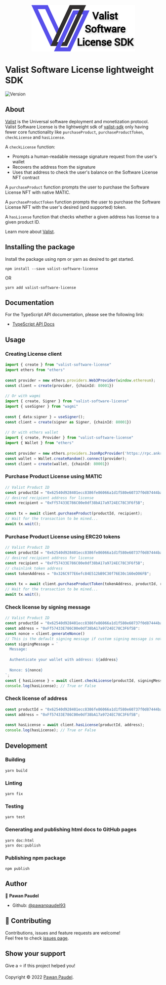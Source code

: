 <div align="center">
  <img src="https://raw.githubusercontent.com/pawanpaudel93/valist-software-license/main/logo.png" alt="Valist Software License SDK" />
</div>

# Valist Software License lightweight SDK

<p>
  <img alt="Version" src="https://img.shields.io/badge/version-0.0.5-blue.svg?cacheSeconds=2592000" />
</p>

## About

[Valist](https://valist.io/) is the Universal software deployment and monetization protocol. Valist Software License is the lightweight sdk of [valist-sdk](https://github.com/valist-io/valist-js/tree/main/packages/valist-sdk) only having fewer core functionality like `purchaseProduct`, `purchaseProductToken`, `checkLicense` and `hasLicense`.

A `checkLicense` function:

- Prompts a human-readable message signature request from the user's wallet
- Recovers the address from the signature
- Uses that address to check the user's balance on the Software License NFT contract

A `purchaseProduct` function prompts the user to purchase the Software License NFT with native MATIC.

A `purchaseProductToken` function prompts the user to purchase the Software License NFT with the user's desired (and supported) token.

A `hasLicense` function that checks whether a given address has license to a given product ID.

Learn more about [Valist](https://valist.io/).

## Installing the package

Install the package using npm or yarn as desired to get started.

```shell
npm install --save valist-software-license
```

OR

```shell
yarn add valist-software-license
```

## Documentation

For the TypeScript API documentation, please see the following link:

- [TypeScript API Docs](https://pawanpaudel93.github.io/valist-software-license/)

## Usage

### Creating License client

```typescript
import { create } from "valist-software-license"
import ethers from "ethers"

const provider = new ethers.providers.Web3Provider(window.ethereum);
const client = create(provider, {chainId: 80001})

// Or with wagmi
import { create, Signer } from "valist-software-license"
import { useSigner } from "wagmi"

const { data:signer } = useSigner();
const client = create(signer as Signer, {chainId: 80001})

// Or with ethers wallet
import { create, Provider } from "valist-software-license"
import { Wallet } from "ethers"

const provider = new ethers.providers.JsonRpcProvider('https://rpc.ankr.com/polygon_mumbai');
const wallet = Wallet.createRandom().connect(provider);
const client = create(wallet, {chainId: 80001})
```

### Purchase Product License using MATIC

```typescript
// Valist Product ID
const productId = "0x62540d928401ecc8386fe86066a1d1f580e60737f0d87444ba7558786dc2e905";
// desired recipient address for license
const recipient = "0xFf57433E786C00e0df38bA17a9724EC78C3F6f5B";

const tx = await client.purchaseProduct(productId, recipient);
// Wait for the transaction to be mined...
await tx.wait();
```

### Purchase Product License using ERC20 tokens

```typescript
// Valist Product ID
const productId = "0x62540d928401ecc8386fe86066a1d1f580e60737f0d87444ba7558786dc2e905";
// desired recipient address for license
const recipient = "0xFf57433E786C00e0df38bA17a9724EC78C3F6f5B";
// chainlink token address
const tokenAddress = "0x326C977E6efc84E512bB9C30f76E30c160eD06FB";

const tx = await client.purchaseProductToken(tokenAddress, productId, recipient);
// Wait for the transaction to be mined...
await tx.wait();
```

### Check license by signing message

```typescript
// Valist Product ID
const productId = "0x62540d928401ecc8386fe86066a1d1f580e60737f0d87444ba7558786dc2e905";
const address = "0xFf57433E786C00e0df38bA17a9724EC78C3F6f5B":
const nonce = client.generateNonce()
// This is the default signing message if custom signing message is not provided
const signingMessage = `
  Message:
  
  Authenticate your wallet with address: ${address}

  Nonce: ${nonce}
`;
const { hasLicense } = await client.checkLicense(productId, signingMessage);
console.log(hasLicense); // True or False
```

### Check license of address

```typescript
const productId = "0x62540d928401ecc8386fe86066a1d1f580e60737f0d87444ba7558786dc2e905";
const address = "0xFf57433E786C00e0df38bA17a9724EC78C3F6f5B";

const hasLicense = await client.hasLicense(productId, address);
console.log(hasLicense); // True or False
```

## Development

### Building

```shell
yarn build
```

### Linting

```shell
yarn fix
```

### Testing

```shell
yarn test
```

### Generating and publishing html docs to GitHub pages

```shell
yarn doc:html
yarn doc:publish
```

### Publishing npm package

```shell
npm publish
```

## Author

👤 **Pawan Paudel**

- Github: [@pawanpaudel93](https://github.com/pawanpaudel93)

## 🤝 Contributing

Contributions, issues and feature requests are welcome!<br />Feel free to check [issues page](https://github.com/pawanpaudel93/valist-software-license/issues).

## Show your support

Give a ⭐️ if this project helped you!

Copyright © 2022 [Pawan Paudel](https://github.com/pawanpaudel93).<br />
